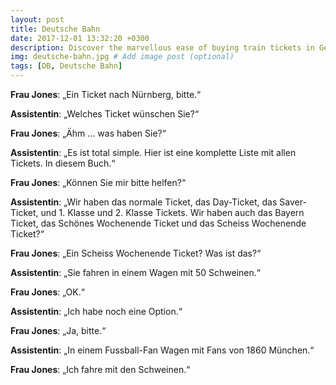 ```yaml
---
layout: post
title: Deutsche Bahn
date: 2017-12-01 13:32:20 +0300
description: Discover the marvellous ease of buying train tickets in Germany.
img: deutsche-bahn.jpg # Add image post (optional)
tags: [DB, Deutsche Bahn]
---
```


**Frau Jones**: „Ein Ticket nach Nürnberg, bitte.“

**Assistentin**: „Welches Ticket wünschen Sie?“

**Frau Jones**: „Ähm … was haben Sie?“

**Assistentin**: „Es ist total simple. Hier ist eine komplette Liste mit allen Tickets. In diesem Buch.“

**Frau Jones**: „Können Sie mir bitte helfen?“

**Assistentin**: „Wir haben das normale Ticket, das Day-Ticket, das Saver-Ticket, und 1. Klasse und 2. Klasse Tickets. Wir haben auch das Bayern Ticket, das Schönes Wochenende Ticket und das Scheiss Wochenende Ticket?“

**Frau Jones**: „Ein Scheiss Wochenende Ticket? Was ist das?“

**Assistentin**: „Sie fahren in einem Wagen mit 50 Schweinen.“

**Frau Jones**: „OK.“

**Assistentin**: „Ich habe noch eine Option.“

**Frau Jones**: „Ja, bitte.“

**Assistentin**: „In einem Fussball-Fan Wagen mit Fans von 1860 München.“

**Frau Jones**: „Ich fahre mit den Schweinen.“
